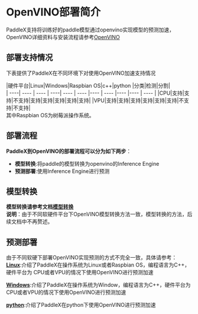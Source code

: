 # OpenVINO部署简介
PaddleX支持将训练好的paddle模型通过openvino实现模型的预测加速，OpenVINO详细资料与安装流程请参考[OpenVINO](https://docs.openvinotoolkit.org/latest/index.html)

## 部署支持情况
下表提供了PaddleX在不同环境下对使用OpenVINO加速支持情况  

|硬件平台|Linux|Windows|Raspbian OS|c++|python |分类|检测|分割|  
| ----|  ---- | ---- | ----|  ---- | ---- |---- | ---- |---- |---- | ---- |
|CPU|支持|支持|不支持|支持|支持|支持|支持|支持|
|VPU|支持|支持|支持|支持|支持|支持|不支持|不支持|  
其中Raspbian OS为树莓派操作系统。

## 部署流程
**PaddleX到OpenVINO的部署流程可以分为如下两步**： 

  * **模型转换**:将paddle的模型转换为openvino的Inference Engine
  * **预测部署**:使用Inference Engine进行预测

## 模型转换 
**模型转换请参考文档[模型转换](./export_openvino_model.md)**  
**说明**：由于不同软硬件平台下OpenVINO模型转换方法一致，模型转换的方法，后续文档中不再赘述。

## 预测部署
由于不同软硬下部署OpenVINO实现预测的方式不完全一致，具体请参考：  
**[Linux](./linux.md)**:介绍了PaddleX在操作系统为Linux或者Raspbian OS，编程语言为C++，硬件平台为
CPU或者VPU的情况下使用OpenVINO进行预测加速  

**[Windows](./windows.md)**:介绍了PaddleX在操作系统为Window，编程语言为C++，硬件平台为CPU或者VPU的情况下使用OpenVINO进行预测加速  

**[python](./windows.md)**:介绍了PaddleX在python下使用OpenVINO进行预测加速
